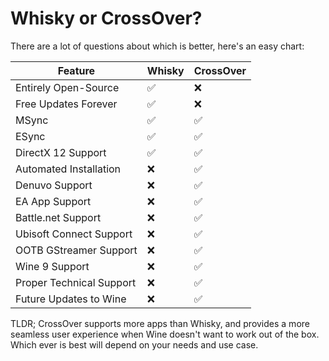 # Whisky or CrossOver?

There are a lot of questions about which is better, here's an easy chart:

| Feature                  | Whisky | CrossOver |
|--------------------------|--------|-----------|
| Entirely Open-Source     | ✅      | ❌         |
| Free Updates Forever     | ✅      | ❌         |
| MSync                    | ✅      | ✅         |
| ESync                    | ✅      | ✅         |
| DirectX 12 Support       | ✅      | ✅         |
| Automated Installation   | ❌      | ✅         |
| Denuvo Support           | ❌      | ✅         |
| EA App Support           | ❌      | ✅         |
| Battle.net Support       | ❌      | ✅         |
| Ubisoft Connect Support  | ❌      | ✅         |
| OOTB GStreamer Support   | ❌      | ✅         |
| Wine 9 Support           | ❌      | ✅         |
| Proper Technical Support | ❌      | ✅         |
| Future Updates to Wine   | ❌      | ✅         |

TLDR; CrossOver supports more apps than Whisky, and provides a more seamless user experience when Wine doesn't want to work out of the box. Which ever is best will depend on your needs and use case. 